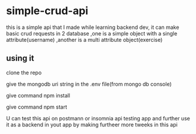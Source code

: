# simple-crud-api
this is a simple  api that I made while learning backend dev, it can make basic crud requests in 2 database ,one is a simple object with a single attribute(username) ,another is a multi attribute object(exercise)

## using it

clone the repo

give the mongodb uri string in the .env file(from mongo db console)

give command npm install

give command npm start

U can test this  api on postmann or insomnia api testing app and further use it as a backend in yout app by making furtheer more tweeks in this api
